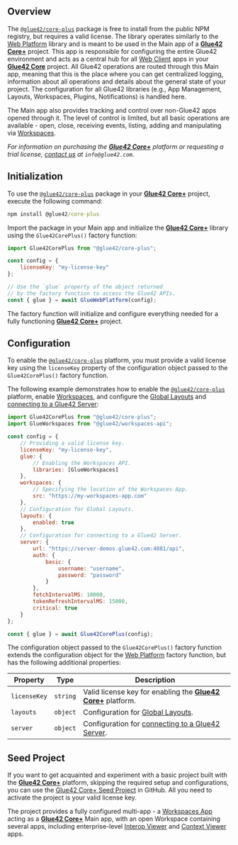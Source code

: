 ## Overview

The [`@glue42/core-plus`](https://www.npmjs.com/package/@glue42/core-plus) package is free to install from the public NPM registry, but requires a valid license. The library operates similarly to the [Web Platform](../core-concepts/web-platform/overview/index.html) library and is meant to be used in the Main app of a [**Glue42 Core+**](https://glue42.com/core-plus/) project. This app is responsible for configuring the entire Glue42 environment and acts as a central hub for all [Web Client](../core-concepts/web-client/overview/index.html) apps in your [**Glue42 Core**](https://glue42.com/core/) project. All Glue42 operations are routed through this Main app, meaning that this is the place where you can get centralized logging, information about all operations and details about the general state of your project. The configuration for all Glue42 libraries (e.g., App Management, Layouts, Workspaces, Plugins, Notifications) is handled here.

The Main app also provides tracking and control over non-Glue42 apps opened through it. The level of control is limited, but all basic operations are available - open, close, receiving events, listing, adding and manipulating via [Workspaces](../../capabilities/windows/workspaces/overview/index.html).

*For information on purchasing the [**Glue42 Core+**](https://glue42.com/core-plus/) platform or requesting a trial license, [contact us](https://glue42.com/contacts/) at `info@glue42.com`.*

## Initialization

To use the [`@glue42/core-plus`](https://www.npmjs.com/package/@glue42/core-plus) package in your [**Glue42 Core+**](https://glue42.com/core-plus/) project, execute the following command:

```cmd
npm install @glue42/core-plus
```

Import the package in your Main app and initialize the [**Glue42 Core+**](https://glue42.com/core-plus/) library using the `Glue42CorePlus()` factory function:

```javascript
import Glue42CorePlus from "@glue42/core-plus";

const config = {
    licenseKey: "my-license-key"
};

// Use the `glue` property of the object returned
// by the factory function to access the Glue42 APIs.
const { glue } = await GlueWebPlatform(config);
```

The factory function will initialize and configure everything needed for a fully functioning [**Glue42 Core+**](https://glue42.com/core-plus/) project.

## Configuration

To enable the [`@glue42/core-plus`](https://www.npmjs.com/package/@glue42/core-plus) platform, you must provide a valid license key using the `licenseKey` property of the configuration object passed to the `Glue42CorePlus()` factory function.

The following example demonstrates how to enable the [`@glue42/core-plus`](https://www.npmjs.com/package/@glue42/core-plus) platform, enable [Workspaces](../../capabilities/windows/workspaces/overview/index.html), and configure the [Global Layouts](../../capabilities/windows/layouts/setup/index.html) and [connecting to a Glue42 Server](../../capabilities/connectivity-to-glue42-server/index.html):

```javascript
import Glue42CorePlus from "@glue42/core-plus";
import GlueWorkspaces from "@glue42/workspaces-api";

const config = {
    // Providing a valid license key.
    licenseKey: "my-license-key",
    glue: {
        // Enabling the Workspaces API.
        libraries: [GlueWorkspaces]
    },
    workspaces: {
        // Specifying the location of the Workspaces App.
        src: "https://my-workspaces-app.com"
    },
    // Configuration for Global Layouts.
    layouts: {
        enabled: true
    },
    // Configuration for connecting to a Glue42 Server.
    server: {
        url: "https://server-demos.glue42.com:4081/api",
        auth: {
            basic: {
                username: "username",
                password: "password"
            }
        },
        fetchIntervalMS: 10000,
        tokenRefreshIntervalMS: 15000,
        critical: true
    }
};

const { glue } = await Glue42CorePlus(config);
```

The configuration object passed to the `Glue42CorePlus()` factory function extends the configuration object for the [Web Platform](../core-concepts/web-platform/setup/index.html#configuration) factory function, but has the following additional properties:

| Property | Type | Description |
|----------|------|-------------|
| `licenseKey` | `string` | Valid license key for enabling the [**Glue42 Core+**](https://glue42.com/core-plus/) platform. |
| `layouts` | `object` | Configuration for [Global Layouts](../../capabilities/windows/layouts/setup/index.html). |
| `server` | `object` | Configuration for [connecting to a Glue42 Server](../../capabilities/connectivity-to-glue42-server/index.html). |

## Seed Project

If you want to get acquainted and experiment with a basic project built with the [**Glue42 Core+**](https://glue42.com/core-plus/) platform, skipping the required setup and configurations, you can use the [Glue42 Core+ Seed Project](https://github.com/Glue42/core-plus-seed) in GitHub. All you need to activate the project is your valid license key.

The project provides a fully configured multi-app - a [Workspaces App](../../capabilities/windows/workspaces/workspaces-app/index.html) acting as a [**Glue42 Core+**](https://glue42.com/core-plus/) Main app, with an open Workspace containing several apps, including enterprise-level [Interop Viewer](https://docs.glue42.com/developers/dev-tools/index.html#interop_viewer) and [Context Viewer](https://docs.glue42.com/developers/dev-tools/index.html#context_viewer) apps.